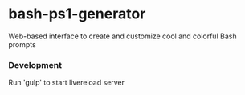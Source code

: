 bash-ps1-generator
==================

Web-based interface to create and customize cool and colorful Bash prompts

### Development

Run 'gulp' to start livereload server